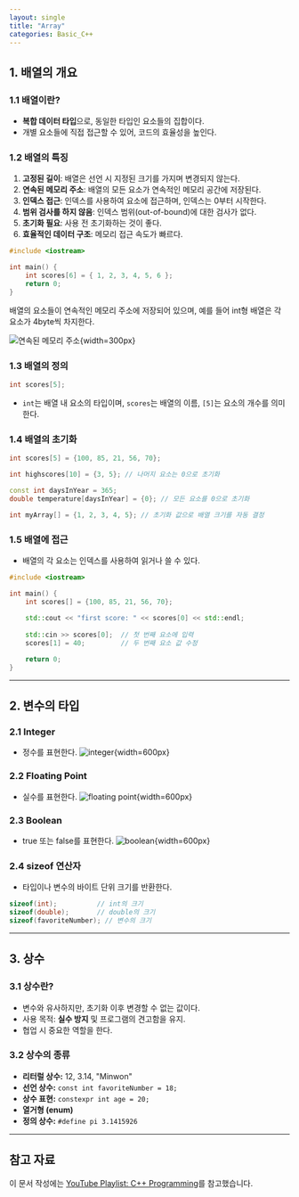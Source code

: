 ```yaml
---
layout: single
title: "Array"
categories: Basic_C++
---
```


## 1. 배열의 개요

### 1.1 배열이란?
- **복합 데이터 타입**으로, 동일한 타입인 요소들의 집합이다.
- 개별 요소들에 직접 접근할 수 있어, 코드의 효율성을 높인다.

### 1.2 배열의 특징
1. **고정된 길이**: 배열은 선언 시 지정된 크기를 가지며 변경되지 않는다.
2. **연속된 메모리 주소**: 배열의 모든 요소가 연속적인 메모리 공간에 저장된다.
3. **인덱스 접근**: 인덱스를 사용하여 요소에 접근하며, 인덱스는 0부터 시작한다.
4. **범위 검사를 하지 않음**: 인덱스 범위(out-of-bound)에 대한 검사가 없다.
5. **초기화 필요**: 사용 전 초기화하는 것이 좋다.
6. **효율적인 데이터 구조**: 메모리 접근 속도가 빠르다.

```cpp
#include <iostream>

int main() {
    int scores[6] = { 1, 2, 3, 4, 5, 6 };
    return 0;
}
```

배열의 요소들이 연속적인 메모리 주소에 저장되어 있으며, 예를 들어 int형 배열은 각 요소가 4byte씩 차지한다.

![연속된 메모리 주소](../images/2025-02-03-Array/Continuous_Memory_Address.png){width=300px}

### 1.3 배열의 정의
```cpp
int scores[5];
```
- `int`는 배열 내 요소의 타입이며, `scores`는 배열의 이름, `[5]`는 요소의 개수를 의미한다.

### 1.4 배열의 초기화
```cpp
int scores[5] = {100, 85, 21, 56, 70};

int highscores[10] = {3, 5}; // 나머지 요소는 0으로 초기화

const int daysInYear = 365;
double temperature[daysInYear] = {0}; // 모든 요소를 0으로 초기화

int myArray[] = {1, 2, 3, 4, 5}; // 초기화 값으로 배열 크기를 자동 결정
```

### 1.5 배열에 접근
- 배열의 각 요소는 인덱스를 사용하여 읽거나 쓸 수 있다.
```cpp
#include <iostream>

int main() {
    int scores[] = {100, 85, 21, 56, 70};
    
    std::cout << "first score: " << scores[0] << std::endl;
    
    std::cin >> scores[0];  // 첫 번째 요소에 입력
    scores[1] = 40;         // 두 번째 요소 값 수정

    return 0;
}
```

--------------------------------------------------

## 2. 변수의 타입

### 2.1 Integer
- 정수를 표현한다.
![integer](../images/2025-01-27-Basic%20Structure%20and%20Terminologies/integer.png){width=600px}

### 2.2 Floating Point
- 실수를 표현한다.
![floating point](../images/2025-01-27-Basic%20Structure%20and%20Terminologies/floating%20poin.png){width=600px}

### 2.3 Boolean
- true 또는 false를 표현한다.
![boolean](../images/2025-01-27-Basic%20Structure%20and%20Terminologies/boolean.png){width=600px}

### 2.4 sizeof 연산자
- 타입이나 변수의 바이트 단위 크기를 반환한다.
```cpp
sizeof(int);          // int의 크기
sizeof(double);       // double의 크기
sizeof(favoriteNumber); // 변수의 크기
```

--------------------------------------------------

## 3. 상수

### 3.1 상수란?
- 변수와 유사하지만, 초기화 이후 변경할 수 없는 값이다.
- 사용 목적: **실수 방지** 및 프로그램의 견고함을 유지.
- 협업 시 중요한 역할을 한다.

### 3.2 상수의 종류
- **리터럴 상수:** 12, 3.14, "Minwon"
- **선언 상수:** `const int favoriteNumber = 18;`
- **상수 표현:** `constexpr int age = 20;`
- **열거형 (enum)**
- **정의 상수:** `#define pi 3.1415926`

--------------------------------------------------

## 참고 자료
이 문서 작성에는 [YouTube Playlist: C++ Programming][playlist]를 참고했습니다.

[playlist]: https://www.youtube.com/playlist?list=PLMcUoebWMS1nzhlx-NbD4KBGEP1UCUDF_
